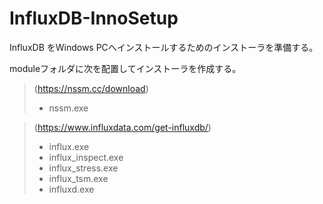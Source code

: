 # InfluxDB-InnoSetup

InfluxDB をWindows PCへインストールするためのインストーラを準備する。

moduleフォルダに次を配置してインストーラを作成する。

> (https://nssm.cc/download) 
> - nssm.exe  


> (https://www.influxdata.com/get-influxdb/)
> - influx.exe  
> - influx_inspect.exe  
> - influx_stress.exe  
> - influx_tsm.exe  
> - influxd.exe  

